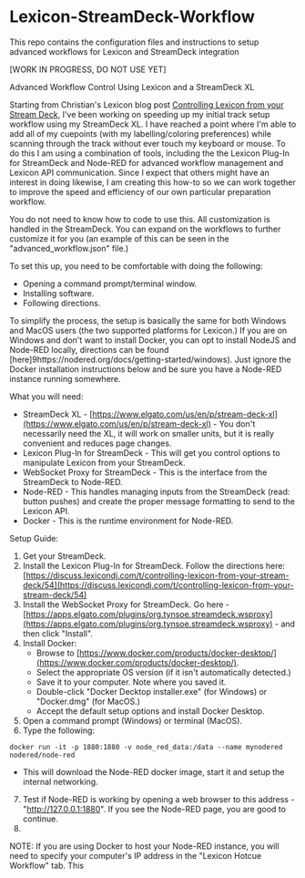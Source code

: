 # Lexicon-StreamDeck-Workflow
This repo contains the configuration files and instructions to setup advanced workflows for Lexicon and StreamDeck integration

[WORK IN PROGRESS, DO NOT USE YET]

Advanced Workflow Control Using Lexicon and a StreamDeck XL

Starting from Christian's Lexicon blog post [Controlling Lexicon from your Stream Deck](https://discuss.lexicondj.com/t/controlling-lexicon-from-your-stream-deck/54), I've been working on speeding up my initial track setup workflow using my StreamDeck XL. I  have reached a point where I'm able to add all of my cuepoints (with my labelling/coloring preferences) while scanning through the track without ever touch my keyboard or mouse. To do this I am using a combination of tools, including the the Lexicon Plug-In for StreamDeck and Node-RED for advanced workflow management and Lexicon API communication. Since I expect that others might have an interest in doing likewise, I am creating this how-to so we can work together to improve the speed and efficiency of our own particular preparation workflow.

You do not need to know how to code to use this. All customization is handled in the StreamDeck. You can expand on the workflows to further customize it for you (an example of this can be seen in the "advanced_workflow.json" file.)

To set this up, you need to be comfortable with doing the following:
- Opening a command prompt/terminal window. 
- Installing software.
- Following directions. 

To simplify the process, the setup is basically the same for both Windows and MacOS users (the two supported platforms for Lexicon.) If you are on Windows and don't want to install Docker, you can opt to install NodeJS and Node-RED locally, directions can be found [here]9https://nodered.org/docs/getting-started/windows). Just ignore the Docker installation instructions below and be sure you have a Node-RED instance running somewhere. 

What you will need:
- StreamDeck XL - [https://www.elgato.com/us/en/p/stream-deck-xl](https://www.elgato.com/us/en/p/stream-deck-xl) - You don't necessarily need the XL, it will work on smaller units, but it is really convenient and reduces page changes. 
- Lexicon Plug-In for StreamDeck - This will get you control options to manipulate Lexicon from your StreamDeck.
- WebSocket Proxy for StreamDeck - This is the interface from the StreamDeck to Node-RED. 
- Node-RED - This handles managing inputs from the StreamDeck (read: button pushes) and create the proper message formatting to send to the Lexicon API.
- Docker - This is the runtime environment for Node-RED. 

Setup Guide:
1. Get your StreamDeck.
2. Install the Lexicon Plug-In for StreamDeck. Follow the directions here: [https://discuss.lexicondj.com/t/controlling-lexicon-from-your-stream-deck/54](https://discuss.lexicondj.com/t/controlling-lexicon-from-your-stream-deck/54)
3. Install the WebSocket Proxy for StreamDeck. Go here - [https://apps.elgato.com/plugins/org.tynsoe.streamdeck.wsproxy](https://apps.elgato.com/plugins/org.tynsoe.streamdeck.wsproxy) - and then click "Install".
4. Install Docker:
   - Browse to [https://www.docker.com/products/docker-desktop/](https://www.docker.com/products/docker-desktop/).
   - Select the appropriate OS version (if it isn't automatically detected.)
   - Save it to your computer. Note where you saved it.
   - Double-click "Docker Decktop installer.exe" (for Windows) or "Docker.dmg" (for MacOS.)
   - Accept the default setup options and install Docker Desktop.
5. Open a command prompt (Windows) or terminal (MacOS).
6. Type the following:
```
docker run -it -p 1880:1880 -v node_red_data:/data --name mynodered nodered/node-red
```
   - This will download the Node-RED docker image, start it and setup the internal networking. 
7. Test if Node-RED is working by opening a web browser to this address - "http://127.0.0.1:1880". If you see the Node-RED page, you are good to continue.
8. 
	






NOTE: If you are using Docker to host your Node-RED instance, you will need to specify your computer's IP address in the "Lexicon Hotcue Workflow" tab. This 



